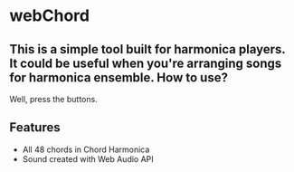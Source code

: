 # webChord
This is a simple tool built for harmonica players. It could be useful when you're arranging songs for harmonica ensemble.
How to use?
----

Well, press the buttons.


Features
----

- All 48 chords in Chord Harmonica
- Sound created with Web Audio API
